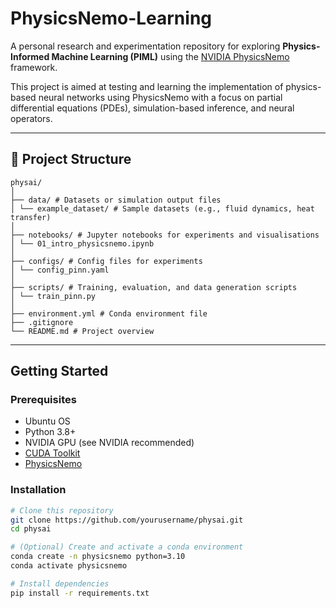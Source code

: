 # PhysicsNemo-Learning

A personal research and experimentation repository for exploring **Physics-Informed Machine Learning (PIML)** using the [NVIDIA PhysicsNemo](https://developer.nvidia.com/physicsnemo) framework.

This project is aimed at testing and learning the implementation of physics-based neural networks using PhysicsNemo with a focus on partial differential equations (PDEs), simulation-based inference, and neural operators.

---

## 📁 Project Structure
```plaintext
physai/
│
├── data/ # Datasets or simulation output files
│ └── example_dataset/ # Sample datasets (e.g., fluid dynamics, heat transfer)
│
├── notebooks/ # Jupyter notebooks for experiments and visualisations
│ └── 01_intro_physicsnemo.ipynb
│
├── configs/ # Config files for experiments
│ └── config_pinn.yaml
│
├── scripts/ # Training, evaluation, and data generation scripts
│ └── train_pinn.py
│
├── environment.yml # Conda environment file
├── .gitignore
└── README.md # Project overview
```

---

## Getting Started

### Prerequisites
- Ubuntu OS
- Python 3.8+
- NVIDIA GPU (see NVIDIA recommended)
- [CUDA Toolkit](https://developer.nvidia.com/cuda-downloads)
- [PhysicsNemo](https://developer.nvidia.com/physicsnemo)

### Installation

```bash
# Clone this repository
git clone https://github.com/yourusername/physai.git
cd physai

# (Optional) Create and activate a conda environment
conda create -n physicsnemo python=3.10
conda activate physicsnemo

# Install dependencies
pip install -r requirements.txt
